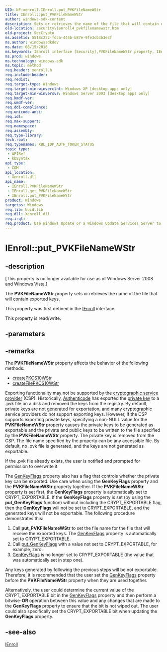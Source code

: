 ```yaml
---
UID: NF:xenroll.IEnroll.put_PVKFileNameWStr
title: IEnroll::put_PVKFileNameWStr
author: windows-sdk-content
description: Sets or retrieves the name of the file that will contain exported keys.
old-location: security\ienroll4_pvkfilenamewstr.htm
old-project: SecCrypto
ms.assetid: 5518c252-fdca-444b-b87e-9fe3cb3b3e3f
ms.author: windowssdkdev
ms.date: 08/15/2018
ms.keywords: IEnroll interface [Security],PVKFileNameWStr property, IEnroll.PVKFileNameWStr, IEnroll.put_PVKFileNameWStr, IEnroll::PVKFileNameWStr, IEnroll::get_PVKFileNameWStr, IEnroll::put_PVKFileNameWStr, PVKFileNameWStr property [Security], PVKFileNameWStr property [Security],IEnroll interface, put_PVKFileNameWStr, security.ienroll4_pvkfilenamewstr, xenroll/IEnroll::PVKFileNameWStr, xenroll/IEnroll::get_PVKFileNameWStr, xenroll/IEnroll::put_PVKFileNameWStr
ms.prod: windows
ms.technology: windows-sdk
ms.topic: method
req.header: xenroll.h
req.include-header: 
req.redist: 
req.target-type: Windows
req.target-min-winverclnt: Windows XP [desktop apps only]
req.target-min-winversvr: Windows Server 2003 [desktop apps only]
req.kmdf-ver: 
req.umdf-ver: 
req.ddi-compliance: 
req.unicode-ansi: 
req.idl: 
req.max-support: 
req.namespace: 
req.assembly: 
req.type-library: 
tech.root: 
req.typenames: XBL_IDP_AUTH_TOKEN_STATUS
topic_type:
 - APIRef
 - kbSyntax
api_type:
 - COM
api_location:
 - Xenroll.dll
api_name:
 - IEnroll.PVKFileNameWStr
 - IEnroll.get_PVKFileNameWStr
 - IEnroll.put_PVKFileNameWStr
product: Windows
targetos: Windows
req.lib: Uuid.lib
req.dll: Xenroll.dll
req.irql: 
req.product: Use Windows Update or a Windows Update Services Server to retrieve the update on Windows XP.
---
```


# IEnroll::put_PVKFileNameWStr


## -description


<p class="CCE_Message">[This property is no longer available for use as of Windows Server 2008 and Windows Vista.]

The <b>PVKFileNameWStr</b> property sets or retrieves the name of the file that will contain exported keys.

This property was first defined in the <a href="https://msdn.microsoft.com/5be210b8-475a-4504-9cc0-5b02384e114e">IEnroll</a> interface.

This property is read/write.


## -parameters


## -remarks




The <b>PVKFileNameWStr</b> property affects the behavior of the following methods:

<ul>
<li>
<a href="https://msdn.microsoft.com/ebbcc9ad-9f87-4abe-963b-38c57a60e45e">createPKCS10WStr</a>
</li>
<li>
<a href="https://msdn.microsoft.com/5edd54c5-9dfb-44b8-a293-4fe6a8de45e3">createFilePKCS10WStr</a>
</li>
</ul>


Exporting functionality may not be supported by the  <a href="https://msdn.microsoft.com/db46def4-bfdc-4801-a57d-d568e94a2dbb">cryptographic service provider</a> (CSP). Historically, <a href="https://msdn.microsoft.com/0baaa937-f635-4500-8dcd-9dbbd6f4cd02">Authenticode</a> has exported the <a href="https://msdn.microsoft.com/2fe6cfd3-8a2e-4dbe-9fb8-332633daa97a">private key</a> to a .pvk file on a disk and removed the keys from the registry. By default, private keys are not generated for exportation, and many cryptographic service providers do not support exporting keys. However, if the CSP supports exporting private keys, specifying a non-NULL value for the <b>PVKFileNameWStr</b> property causes the private keys to be generated as exportable and the private and public keys to be written to the file specified by the <b>PVKFileNameWStr</b> property. The private key is removed from the CSP. The file name specified by the property can be any accessible file. By default, no .pvk file is generated, and the keys are not generated as exportable.

If the .pvk file already exists, the user is notified and prompted for permission to overwrite it.


The 
<a href="https://msdn.microsoft.com/6dac3321-9dca-4b7d-8432-e8124bd51db7">GenKeyFlags</a> property also has a flag that controls whether the private key can be exported. Use care when using  the <b>GenKeyFlags</b> property and the <b>PVKFileNameWStr</b> property together. If the <b>PVKFileNameWStr</b> property is set first, the <b>GenKeyFlags</b> property is automatically set to CRYPT_EXPORTABLE. If the <b>GenKeyFlags</b> property is set (by using the <b>put_GenKeyFlags</b> function) without including the CRYPT_EXPORTABLE flag, then the <b>GenKeyFlags</b> will not be set to CRYPT_EXPORTABLE, and the generated keys will not be exportable. The following procedure demonstrates this:

<ol>
<li>Call <b>put_PVKFileNameWStr</b> to set the file name for the file that will receive the exported keys. The <a href="https://msdn.microsoft.com/6dac3321-9dca-4b7d-8432-e8124bd51db7">GenKeyFlags</a> property is automatically set to CRYPT_EXPORTABLE.</li>
<li>Call <a href="https://msdn.microsoft.com/6dac3321-9dca-4b7d-8432-e8124bd51db7">put_GenKeyFlags</a> with a value not set to CRYPT_EXPORTABLE, for example, zero.</li>
<li>
<a href="https://msdn.microsoft.com/6dac3321-9dca-4b7d-8432-e8124bd51db7">GenKeyFlags</a> is no longer set to CRYPT_EXPORTABLE (the value that was automatically set in step one).</li>
</ol>


Any keys generated by following the previous steps will be not exportable. Therefore, it is recommended that the user set the <a href="https://msdn.microsoft.com/6dac3321-9dca-4b7d-8432-e8124bd51db7">GenKeyFlags</a> property before the <b>PVKFileNameWStr</b> property when they are used together.

Alternatively, the user could determine the current value of the CRYPT_EXPORTABLE bit in the <a href="https://msdn.microsoft.com/6dac3321-9dca-4b7d-8432-e8124bd51db7">GenKeyFlags</a> property and then perform a bitwise-<b>OR</b>  operation between this value and any changes that are made to the <b>GenKeyFlags</b> property to ensure that the bit is not wiped out. The user could also specifically set the CRYPT_EXPORTABLE bit when updating the <b>GenKeyFlags</b> property.




## -see-also




<a href="https://msdn.microsoft.com/133529fb-e02a-41a2-83df-646cbc01dbe9">IEnroll</a>
 

 

